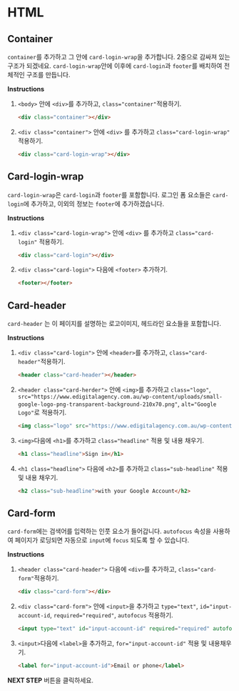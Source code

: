 # HTML
## Container

`container`를 추가하고 그 안에 `card-login-wrap`을 추가합니다. 2중으로 감싸져 있는 구조가 되겠네요. `card-login-wrap`안에 이후에 `card-login`과  `footer`를 배치하여 전체적인 구조를 만듭니다. 

**Instructions**

1. `<body>` 안에 `<div>`를 추가하고, `class="container"`적용하기.

   ```html
   <div class="container"></div>
   ```

2. `<div class="container">`  안에 `<div>` 를 추가하고 `class="card-login-wrap"` 적용하기.

   ```html
   <div class="card-login-wrap"></div>
   ```

## 

## Card-login-wrap

`card-login-wrap`은 `card-login`과 `footer`를 포함합니다. 로그인 폼 요소들은 `card-login`에 추가하고, 이외의 정보는 `footer`에 추가하겠습니다.

**Instructions**

1. `<div class="card-login-wrap">`  안에  `<div>` 를 추가하고 `class="card-login"` 적용하기.

   ```html
   <div class="card-login"></div>
   ```

2. `<div class="card-login">`  다음에  `<footer>`  추가하기.

   ```html
   <footer></footer>
   ```

## 

## Card-header

`card-header` 는 이 페이지를 설명하는 로고이미지, 헤드라인 요소들을 포함합니다.

**Instructions**

1. `<div class="card-login">`  안에 `<header>`를 추가하고, `class="card-header"`적용하기.

   ```html
   <header class="card-header"></header>
   ```

2. `<header class="card-herder">`  안에 `<img>`를 추가하고 `class="logo"`, `src="https://www.edigitalagency.com.au/wp-content/uploads/small-google-logo-png-transparent-background-210x70.png"`, `alt="Google Logo"`로 적용하기.

   ```html
   <img class="logo" src="https://www.edigitalagency.com.au/wp-content/uploads/small-google-logo-png-transparent-background-210x70.png" alt="Google Logo">
   ```

3. `<img>`다음에 `<h1>`를 추가하고 `class="headline"` 적용 및 내용 채우기.

   ```html
   <h1 class="headline">Sign in</h1>
   ```

4. `<h1 class="headline">` 다음에 `<h2>`를 추가하고 `class="sub-headline"` 적용 및 내용 채우기.

   ```html
   <h2 class="sub-headline">with your Google Account</h2>
   ```



## Card-form

`card-form`에는 검색어를 입력하는 인풋 요소가 들어갑니다. `autofocus` 속성을 사용하여 페이지가 로딩되면 자동으로 `input`에 `focus` 되도록 할 수 있습니다.

**Instructions**

1. `<header class="card-header">`  다음에 `<div>`를 추가하고, `class="card-form"`적용하기.

   ```html
   <div class="card-form"></div>
   ```

2. `<div class="card-form">`  안에 `<input>`을 추가하고 `type="text"`, `id="input-account-id`, `required="required"`,  `autofocus` 적용하기.

   ```html
   <input type="text" id="input-account-id" required="required" autofocus>
   ```

3. `<input>`다음에 `<label>`을 추가하고, `for="input-account-id"` 적용 및 내용채우기.

   ```html
   <label for="input-account-id">Email or phone</label>
   ```





**NEXT STEP** 버튼을 클릭하세요.